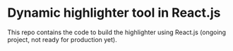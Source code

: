 # Dynamic highlighter tool in React.js

This repo contains the code to build the highlighter using React.js (ongoing project, not ready for production yet).

